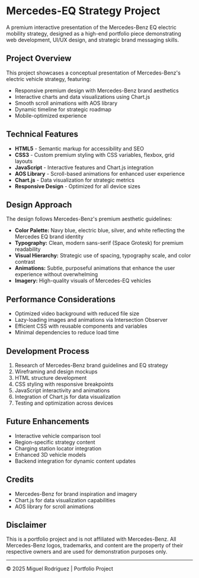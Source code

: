 # Mercedes-EQ Strategy Project

A premium interactive presentation of the Mercedes-Benz EQ electric mobility strategy, designed as a high-end portfolio piece demonstrating web development, UI/UX design, and strategic brand messaging skills.

## Project Overview

This project showcases a conceptual presentation of Mercedes-Benz's electric vehicle strategy, featuring:

- Responsive premium design with Mercedes-Benz brand aesthetics
- Interactive charts and data visualizations using Chart.js
- Smooth scroll animations with AOS library
- Dynamic timeline for strategic roadmap
- Mobile-optimized experience

## Technical Features

- **HTML5** - Semantic markup for accessibility and SEO
- **CSS3** - Custom premium styling with CSS variables, flexbox, grid layouts
- **JavaScript** - Interactive features and Chart.js integration
- **AOS Library** - Scroll-based animations for enhanced user experience
- **Chart.js** - Data visualization for strategic metrics
- **Responsive Design** - Optimized for all device sizes

## Design Approach

The design follows Mercedes-Benz's premium aesthetic guidelines:

- **Color Palette:** Navy blue, electric blue, silver, and white reflecting the Mercedes EQ brand identity
- **Typography:** Clean, modern sans-serif (Space Grotesk) for premium readability
- **Visual Hierarchy:** Strategic use of spacing, typography scale, and color contrast
- **Animations:** Subtle, purposeful animations that enhance the user experience without overwhelming
- **Imagery:** High-quality visuals of Mercedes-EQ vehicles

## Performance Considerations

- Optimized video background with reduced file size
- Lazy-loading images and animations via Intersection Observer
- Efficient CSS with reusable components and variables
- Minimal dependencies to reduce load time

## Development Process

1. Research of Mercedes-Benz brand guidelines and EQ strategy
2. Wireframing and design mockups
3. HTML structure development
4. CSS styling with responsive breakpoints
5. JavaScript interactivity and animations
6. Integration of Chart.js for data visualization
7. Testing and optimization across devices

## Future Enhancements

- Interactive vehicle comparison tool
- Region-specific strategy content
- Charging station locator integration
- Enhanced 3D vehicle models
- Backend integration for dynamic content updates

## Credits

- Mercedes-Benz for brand inspiration and imagery
- Chart.js for data visualization capabilities
- AOS library for scroll animations

## Disclaimer

This is a portfolio project and is not affiliated with Mercedes-Benz. All Mercedes-Benz logos, trademarks, and content are the property of their respective owners and are used for demonstration purposes only.

---

&copy; 2025 Miguel Rodriguez | Portfolio Project
